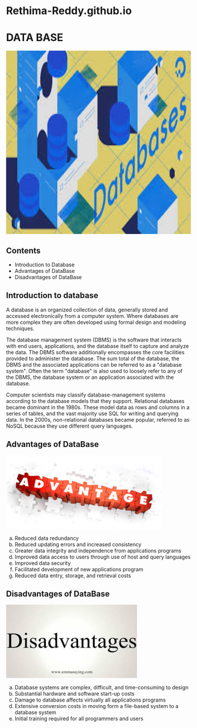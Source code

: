 # Rethima-Reddy.github.io
# DATA BASE
<img src="data1.jpg" alt="data base logo" height="500" weidth="300" >

## Contents
<ul>
  <li>Introduction to Database</li>
  <li>Advantages of DataBase</li>
  <li>Disadvantages of DataBase</li>
</ul>

## Introduction to database
<p>
  A database is an organized collection of data, generally stored and accessed electronically from a computer system. Where databases are more complex they are often developed using formal design and modeling techniques.

The database management system (DBMS) is the software that interacts with end users, applications, and the database itself to capture and analyze the data. The DBMS software additionally encompasses the core facilities provided to administer the database. The sum total of the database, the DBMS and the associated applications can be referred to as a "database system". Often the term "database" is also used to loosely refer to any of the DBMS, the database system or an application associated with the database.

Computer scientists may classify database-management systems according to the database models that they support. Relational databases became dominant in the 1980s. These model data as rows and columns in a series of tables, and the vast majority use SQL for writing and querying data. In the 2000s, non-relational databases became popular, referred to as NoSQL because they use different query languages.
</p>


## Advantages of DataBase 
<img src="advantages.jpg" alt="advantages image" height="200" weidth="200" >
<ol type="a">
  <li>Reduced data redundancy</li>
  <li>Reduced updating errors and increased consistency</li>
  <li>Greater data integrity and independence from applications programs</li>
  <li>Improved data access to users through use of host and query languages</li>
  <li>Improved data security</li>
  <li> Facilitated development of new applications program </li>
  <li>  Reduced data entry, storage, and retrieval costs</li>
</ol>

## Disadvantages of DataBase
<img src="disadvantages.jpg" alt="advantages image" height="200" weidth="200" >
<ol type="a">
  <li> Database systems are complex, difficult, and time-consuming to design </li>
  <li> Substantial hardware and software start-up costs</li>
  <li> Damage to database affects virtually all applications programs</li>
  <li> Extensive conversion costs in moving form a file-based system to a database system</li>
  <li> Initial training required for all programmers and users</li>
</ol>

